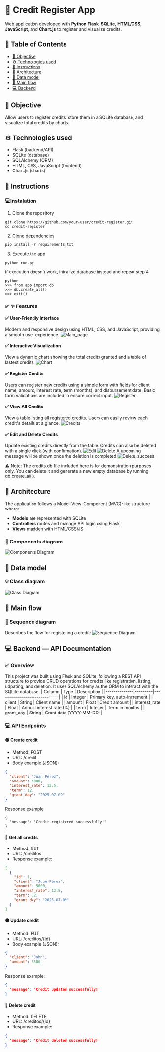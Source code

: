 # 📄 Credit Register App
Web application developed with **Python Flask**, **SQLite**, **HTML/CSS**, **JavaScript**, and **Chart.js** to register and visualize credits.

## 📑 Table of Contents

- [🚀 Objective](#-objective)
- [⚙️ Technologies used](#️-technologies-used)
- [📝 Instructions](#-instructions)
- [🕋 Architecture](#-architecture)
- [💎 Data model](#-data-model)
- [🧩 Main flow](#-main-flow)
- [💻 Backend](#-backend--api-documentation)


## 🚀 Objective
Allow users to register credits, store them in a SQLite database, and visualize total credits by charts.


## ⚙️ Technologies used

- Flask (backend/API)
- SQLite (database)
- SQLAlchemy (ORM)
- HTML, CSS, JavaScript (frontend)
- Chart.js (charts)

## 📝 Instructions
### 💻Instalation
1. Clone the repository

```
git clone https://github.com/your-user/credit-register.git
cd credit-register
```
2. Clone dependencies
```
pip install -r requirements.txt
```
3. Execute the app
```
python run.py
```
If execution doesn't work, initialize database instead and repeat step 4
```
python
>>> from app import db
>>> db.create_all()
>>> exit()
```
### ✅ ✨ Features

#### ✅ User-Friendly Interface
Modern and responsive design using HTML, CSS, and JavaScript, providing a smooth user experience.
![Main_page](https://github.com/Jesuszenro/credit-register/blob/main/images/main%20page.png)

#### ✅ Interactive Visualization
View a dynamic chart showing the total credits granted and a table of lastest credits.
![Chart](https://github.com/Jesuszenro/credit-register/blob/main/images/chart.png)

#### ✅ Register Credits
Users can register new credits using a simple form with fields for client name, amount, interest rate, term (months), and disbursement date. Basic form validations are included to ensure correct input.
![Register](https://github.com/Jesuszenro/credit-register/blob/main/images/register_credit.png)

#### ✅ View All Credits
View a table listing all registered credits. Users can easily review each credit's details at a glance.
![Credits](https://github.com/Jesuszenro/credit-register/blob/main/images/credits.png)

#### ✅ Edit and Delete Credits
Update existing credits directly from the table. Credits can also be deleted with a single click (with confirmation).
![Edit](https://github.com/Jesuszenro/credit-register/blob/main/images/edit_credit.png)
![Delete](https://github.com/Jesuszenro/credit-register/blob/main/images/delete_credit.png)
A upcoming message will be shown once the deletion is completed
![Delete_success](https://github.com/Jesuszenro/credit-register/blob/main/images/delete_successful.png)

⚠️ Note: The credits.db file included here is for demonstration purposes only. You can delete it and generate a new empty database by running db.create_all().


## 🕋 Architecture
The application follows a  Model-View-Component (MVC)-like structure where:
- **Models** are represented with SQLite
- **Controllers** routes and manage API logic using Flask
- **Views** madden with HTML/CSS/JS

### 📌 Components diagram

![Components Diagram](https://github.com/Jesuszenro/credit-register/blob/main/images/components%20diagram.png)

## 💎 Data model

### 💡 Class diagram

![Class Diagram](https://github.com/Jesuszenro/credit-register/blob/main/images/class%20diagram.png)

## 🧩 Main flow

### 🔄 Sequence diagram

Describes the flow for registering a credit:
![Sequence Diagram](https://github.com/Jesuszenro/credit-register/blob/main/images/sequence%20diagram.png)

## 💻 Backend — API Documentation
### ✅ Overview
This project was built using Flask and SQLite, following a REST API structure to provide CRUD operations for credits like registration, listing, udpating, and deletion.
It uses SQLAlchemy as the ORM to interact with the SQLite database.
| Column      | Type    | Description                  |
|--------------|---------|------------------------------|
| id           | Integer | Primary key, auto-increment |
| client      | String  | Client name                 |
| amount        | Float   | Credit amount              |
| interest_rate | Float   | Annual interest rate (%)   |
| term        | Integer | Term in months            |
| grant_day | String | Grant date (YYYY-MM-DD) |

### 💻 API Endpoints
#### 🟢 Create credit
- Method: POST
- URL: /credit
- Body example (JSON):
```json
{
  "client": "Juan Pérez",
  "amount": 5000,
  "interest_rate": 12.5,
  "term": 12,
  "grant_day": "2025-07-09"
}
```
Response example
```
{
  'message': 'Credit registered successfully!'
}
```
#### 🔵 Get all credits
- Method: GET
- URL: /creditos
- Response example:
```json
[
  {
    "id": 1,
    "client": "Juan Pérez",
    "amount": 5000,
    "interest_rate": 12.5,
    "term": 12,
    "grant_day": "2025-07-09"
  }
]
```
#### 🟠 Update credit
- Method: PUT
- URL: /creditos/{id}
- Body example (JSON):
```json
{
  "client": "John",
  "amount": 5500
}
```
Response example:

```json
{
  'message': 'Credit updated successfully!'
}
```
#### 🔴 Delete credit
- Method: DELETE
- URL: /creditos/{id}
- Response example:
```json
{
  'message': 'Credit deleted successfully!'
}
```

